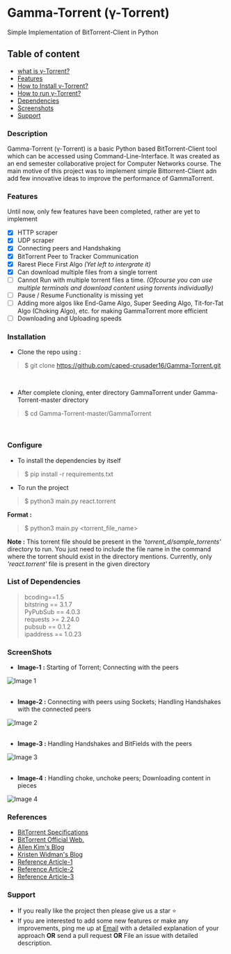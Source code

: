 # Gamma-Torrent (γ-Torrent)
Simple Implementation of BitTorrent-Client in Python

## Table of content

- [what is γ-Torrent?](#description)
- [Features](#features)
- [How to Install γ-Torrent?](#installation)
- [How to run γ-Torrent?](#configure)
- [Dependencies](#list-of-dependencies)
- [Screenshots](#screenshots)
- [Support](#support)

### Description

Gamma-Torrent (γ-Torrent) is a basic Python based BitTorrent-Client tool which can be accessed using Command-Line-Interface. It was created as an end semester collaborative project for Computer Networks course. The main motive of this project was to implement simple Bittorrent-Client adn add few innovative ideas to improve the performance of GammaTorrent. 


### Features

Until now, only few features have been completed, rather are yet to implement
- [X] HTTP scraper
- [X] UDP scraper
- [X] Connecting peers and Handshaking
- [X] BitTorrent Peer to Tracker Communication
- [X] Rarest Piece First Algo *(Yet left to intergrate it)*
- [X] Can download multiple files from a single torrent
- [ ] Cannot Run with multiple torrent files a time. *(Ofcourse you can use multiple terminals and download content using torrents individually)*
- [ ] Pause / Resume Functionality is missing yet
- [ ] Adding more algos like End-Game Algo, Super Seeding Algo, Tit-for-Tat Algo (Choking Algo), etc. for making GammaTorrent more efficient
- [ ] Downloading and Uploading speeds

### Installation

- Clone the repo using :
> $ git clone https://github.com/caped-crusader16/Gamma-Torrent.git
<br/>

- After complete cloning, enter directory GammaTorrent under Gamma-Torrent-master directory
> $ cd Gamma-Torrent-master/GammaTorrent
<br />

### Configure

- To install the dependencies by itself
>	$ pip install -r requirements.txt

- To run the project
>	$ python3 main.py react.torrent

**Format :**  <br />
> 	$ python3 main.py <torrent_file_name>

**Note :** This torrent file should be present in the *'torrent_d/sample_torrents'* directory to run. You just need to include the file name in the command where the torrent should exist in the directory mentions. Currently, only *'react.torrent'* file is present in the given directory


### List of Dependencies

> bcoding==1.5 <br />
> bitstring == 3.1.7 <br />
> PyPubSub == 4.0.3 <br />
> requests >= 2.24.0 <br />
> pubsub == 0.1.2 <br />
> ipaddress == 1.0.23 <br />

### ScreenShots

- **Image-1 :** Starting of Torrent; Connecting with the peers <br />

![Image 1](https://github.com/caped-crusader16/Gamma-Torrent/blob/main/images/img1.png)
<br /> <br />
- **Image-2 :** Connecting with peers using Sockets; Handling Handshakes with the connected peers <br />

![Image 2](https://github.com/caped-crusader16/Gamma-Torrent/blob/main/images/img2.png)
<br /> <br />
- **Image-3 :** Handling Handshakes and BitFields with the peers <br />

![Image 3](https://github.com/caped-crusader16/Gamma-Torrent/blob/main/images/img3.png)
<br /> <br />
- **Image-4 :** Handling choke, unchoke peers; Downloading content in pieces <br />

![Image 4](https://github.com/caped-crusader16/Gamma-Torrent/blob/main/images/img4.png)

### References
- [BitTorrent Specifications](https://wiki.theory.org/BitTorrentSpecification#Peer_wire_protocol_.28TCP.29)
- [BitTorrent Official Web.](https://www.bittorrent.org/beps/bep_0003.html)
- [Allen Kim's Blog](http://allenkim67.github.io/programming/2016/05/04/how-to-make-your-own-bittorrent-client.html)
- [Kristen Widman's Blog](http://www.kristenwidman.com/blog/how-to-write-a-bittorrent-client-part-1)
- [Reference Article-1](https://www.researchgate.net/publication/223808116_Implementation_and_analysis_of_the_BitTorrent_protocol_with_a_multi-agent_model)
- [Reference Article-2](http://dandylife.net/docs/BitTorrent-Protocol.pdf)
- [Reference Article-3](http://web.cs.ucla.edu/classes/cs217/05BitTorrent.pdf)

### Support

- If you really like the project then please give us a star :star:
- If you are interested to add some new features or make any improvements, ping me up at [Email](manavvagrecha1321@gmail.com) with a detailed explanation of your approach **OR** send a pull request **OR** File an issue with detailed description.
